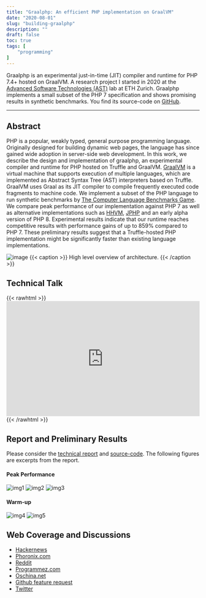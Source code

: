 ```yaml
---
title: "Graalphp: An efficient PHP implementation on GraalVM"
date: "2020-08-01"
slug: "building-graalphp"
description: ""
draft: false
toc: true
tags: [
    "programming"
]
---
```

Graalphp is an experimental just-in-time (JIT) compiler and runtime for PHP 7.4+
hosted on GraalVM. A research project I started in 2020 at the [Advanced
Software Technologies (AST)](https://ast.ethz.ch/) lab at ETH Zurich. Graalphp
implements a small subset of the PHP 7 specification and shows promising results
in synthetic benchmarks. You find its source-code on
[GitHub](https://github.com/abertschi/graalphp). <!--more-->

---

## Abstract
PHP is a popular, weakly typed, general purpose programming language. Originally
designed for building dynamic web pages, the language has since gained wide
adoption in server-side web development. In this work, we describe the design
and implementation of graalphp, an experimental compiler and runtime for PHP
hosted on Truffle and GraalVM. [GraalVM](https://www.graalvm.org/) is a virtual
machine that supports execution of multiple languages, which are implemented as
Abstract Syntax Tree (AST) interpreters based on Truffle. GraalVM uses Graal as
its JIT compiler to compile frequently executed code fragments to machine code.
We implement a subset of the PHP language to run synthetic benchmarks by [The
Computer Language Benchmarks
Game](https://benchmarksgame-team.pages.debian.net/benchmarksgame/index.html).
We compare peak performance of our implementation against PHP 7 as well as
alternative implementations such as [HHVM](https://hhvm.com/),
[JPHP](https://github.com/jphp-group/jphp) and an early alpha version of PHP 8.
Experimental results indicate that our runtime reaches competitive results with
performance gains of up to 859% compared to PHP 7. These preliminary results
suggest that a Truffle-hosted PHP implementation might be significantly faster
than existing language implementations.

![image](/blog/2020_graalphp/image_2020-09-06_12-36-43.png) {{< caption >}} High
level overview of architecture. {{< /caption >}}

## Technical Talk
{{< rawhtml >}} <iframe style="width: 100%" height="300px"
src="https://www.youtube.com/embed/Dzahabn8ojo" title="YouTube video player"
frameborder="0" allow="accelerometer; autoplay; clipboard-write;
encrypted-media; gyroscope; picture-in-picture" allowfullscreen></iframe> {{<
/rawhtml >}}


## Report and Preliminary Results
Please consider the [technical
report](https://abertschi.ch/default_public/ethz/graalphp/download.php) and
[source-code](https://github.com/abertschi/graalphp). The following figures are
excerpts from the report.

#### Peak Performance
![img1](/blog/2020_graalphp/image_2020-09-06_12-35-34.png)
![img2](/blog/2020_graalphp/image_2020-09-06_12-35-57.png)
![img3](/blog/2020_graalphp/image_2020-09-06_12-36-09.png)


#### Warm-up
![img4](/blog/2020_graalphp/image_2020-09-02_19-17-24.png)
![img5](/blog/2020_graalphp/image_2020-09-02_19-16-51.png)


## Web Coverage and Discussions
- [Hackernews](https://news.ycombinator.com/item?id=24565930)
- [Phoronix.com](https://www.phoronix.com/news/GraalPHP-GraalVM-PHP)
- [Reddit](https://www.reddit.com/r/PHP/comments/j22xje/859_php_performance_improvement_from_php_7_and/)
- [Programmez.com](https://www.programmez.com/actualites/graalphp-une-implementation-de-php-sur-graalvm-30958)
- [Oschina.net](https://www.oschina.net/news/118944/graalphp-graalvm-php?p=2)
- [Github feature request](https://github.com/oracle/graal/issues/361)
- [Twitter](https://twitter.com/thomaswue/status/1305845567415824384)


